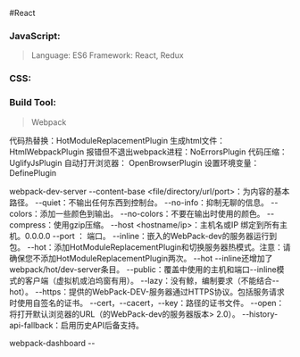 #React

### JavaScript:

>Language: ES6
>Framework: React, Redux

### CSS:

### Build Tool:
>Webpack



代码热替换：HotModuleReplacementPlugin
生成html文件：HtmlWebpackPlugin
报错但不退出webpack进程：NoErrorsPlugin
代码压缩：UglifyJsPlugin
自动打开浏览器： OpenBrowserPlugin
设置环境变量： DefinePlugin


webpack-dev-server
--content-base <file/directory/url/port>：为内容的基本路径。
--quiet：不输出任何东西到控制台。
--no-info：抑制无聊的信息。
--colors：添加一些颜色到输出。
--no-colors：不要在输出时使用的颜色。
--compress：使用gzip压缩。
--host <hostname/ip>：主机名或IP 绑定到所有主机。0.0.0.0
--port <number>： 端口。
--inline：嵌入的WebPack-dev的服务器运行到包。
--hot：添加HotModuleReplacementPlugin和切换服务器热模式。注意：请确保您不添加HotModuleReplacementPlugin两次。
--hot --inline还增加了webpack/hot/dev-server条目。
--public：覆盖中使用的主机和端口--inline模式的客户端（虚拟机或泊坞窗有用）。
--lazy：没有鲸，编制要求（不能结合--hot）。
--https：提供的WebPack-DEV-服务器通过HTTPS协议。包括服务请求时使用自签名的证书。
--cert，--cacert，--key：路径的证书文件。
--open：将打开默认浏览器的URL（的WebPack-dev的服务器版本> 2.0）。
--history-api-fallback：启用历史API后备支持。


webpack-dashboard --










